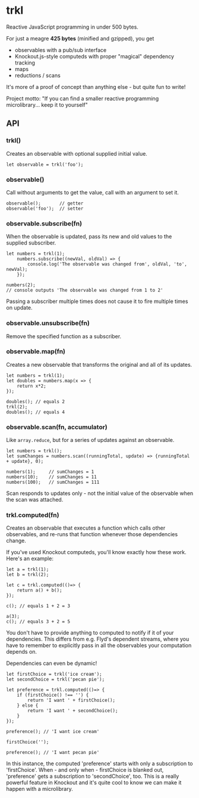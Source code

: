 # trkl
Reactive JavaScript programming in under 500 bytes.

For just a meagre **425 bytes** (minified and gzipped), you get

- observables with a pub/sub interface
- Knockout.js-style computeds with proper "magical" dependency tracking
- maps
- reductions / scans

It's more of a proof of concept than anything else - but quite fun to write!

Project motto: "If you can find a smaller reactive programming microlibrary... keep it to yourself"

## API

### trkl()
Creates an observable with optional supplied initial value.

    let observable = trkl('foo');

### observable()

Call without arguments to get the value, call with an argument to set it.

    observable();       // getter
    observable('foo');  // setter

### observable.subscribe(fn)

When the observable is updated, pass its new and old values to the supplied subscriber.

    let numbers = trkl(1);
        numbers.subscribe((newVal, oldVal) => {
            console.log('The observable was changed from', oldVal, 'to', newVal);
        });

    numbers(2);
    // console outputs 'The observable was changed from 1 to 2'

Passing a subscriber multiple times does not cause it to fire multiple times on update.

### observable.unsubscribe(fn)

Remove the specified function as a subscriber.

### observable.map(fn)

Creates a new observable that transforms the original and all of its updates.

    let numbers = trkl(1);
    let doubles = numbers.map(x => {
        return x*2;
    });

    doubles(); // equals 2
    trkl(2);
    doubles(); // equals 4

### observable.scan(fn, accumulator)

Like `array.reduce`, but for a series of updates against an observable.

    let numbers = trkl();
    let sumChanges = numbers.scan((runningTotal, update) => {runningTotal + update}, 0);

    numbers(1);     // sumChanges = 1
    numbers(10);    // sumChanges = 11
    numbers(100);   // sumChanges = 111

Scan responds to updates only - not the initial value of the observable when the scan was attached.

### trkl.computed(fn)

Creates an observable that executes a function which calls other observables, and re-runs that function whenever those dependencies change.

If you've used Knockout computeds, you'll know exactly how these work. Here's an example:

    let a = trkl(1);
    let b = trkl(2);

    let c = trkl.computed(()=> {
        return a() + b();
    });

    c(); // equals 1 + 2 = 3

    a(3);
    c(); // equals 3 + 2 = 5

You don't have to provide anything to computed to notify if it of your dependencies. This differs from e.g. Flyd's dependent streams, where you have to remember to explicitly pass in all the observables your computation depends on.

Dependencies can even be dynamic!

    let firstChoice = trkl('ice cream');
    let secondChoice = trkl('pecan pie');

    let preference = trkl.computed(()=> {
        if (firstChoice() !== '') {
            return 'I want ' + firstChoice();
        } else {
            return 'I want ' + secondChoice();
        }
    });

    preference(); // 'I want ice cream'

    firstChoice('');

    preference(); // 'I want pecan pie'

In this instance, the computed 'preference' starts with only a subscription to 'firstChoice'. When - and only when - firstChoice is blanked out, 'preference' gets a subscription to 'secondChoice', too. This is a really powerful feature in Knockout and it's quite cool to know we can make it happen with a microlibrary.